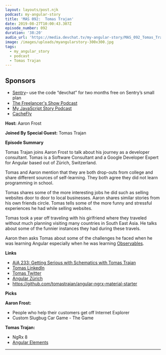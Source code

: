 ```yaml
---
layout: layouts/post.njk
podcast: my-angular-story
title: 'MAS 092:  Tomas Trajan'
date: 2019-08-27T10:00:43.307Z
episode_number: 092
duration: '38:20'
audio_url: 'https://media.devchat.tv/my-angular-story/MAS_092_Tomas_Trajan.mp3'
image: /images/uploads/myangularstory-300x300.jpg
tags:
  - my_angular_story
  - podcast
  - Tomas Trajan
---
```

## **Sponsors**

* [Sentry](http://sentry.io/)– use the code “devchat” for two months free on Sentry’s small plan
* [The Freelancer's Show Podcast ](https://devchat.tv/freelancers/)
* [My JavaScript Story Podcast](https://devchat.tv/my-javascript-story/)
* [CacheFly](https://www.cachefly.com/)

**Host:** Aaron Frost

**Joined By Special Guest:**  Tomas Trajan  

**Episode Summary**

Tomas Trajan joins Aaron Frost to talk about his journey as a developer consultant. Tomas is a Software Consultant and a  Google Developer Expert for Angular based out of Zürich, Switzerland. 

Tomas and Aaron mention that they are both drop-outs from college and share different sources of self-learning. They both agree they did not learn programming in school. 

Tomas shares some of the more interesting jobs he did such as selling websites door to door to local businesses. Aaron shares similar stories from his own friends circle. Tomas tells some of the more funny and stressful experiences he had while selling websites.

Tomas took a year off traveling with his girlfriend where they traveled without much planning visiting many countries in South East Asia.  He talks about some of the funnier instances they had during these travels. 

Aaron then asks Tomas about some of the challenges he faced when he was learning Angular especially when he was learning [Observables](https://angular.io/guide/observables). 

**Links**

* [AiA 233: Getting Serious with Schematics with Tomas Trajan](https://devchat.tv/adv-in-angular/aia-233-getting-serious-with-schematics-with-tomas-trajan/)
* [Tomas LinkedIn](https://www.linkedin.com/in/tomastrajan/)
* [Tomas Twitter](https://twitter.com/tomastrajan)
* [Angular Zürich](https://www.meetup.com/tr-TR/AngularZRH/?chapter_analytics_code=UA-47766990-1)
* <https://github.com/tomastrajan/angular-ngrx-material-starter>

**Picks**

**Aaron Frost:**

* People who help their customers get off Internet Explorer
* Custom Slugbug Car Game - The Game

**Tomas Trajan:**

* NgRx 8
* [Angular Elements](<https://angular.io › guide › elements>) 

- - -
